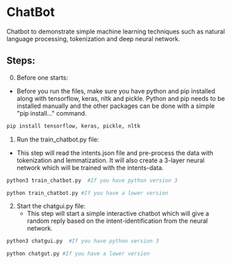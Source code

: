 # ChatBot
Chatbot to demonstrate simple machine learning techniques such as natural language processing, tokenization and deep neural network. 

## Steps:

0. Before one starts: 
  - Before you run the files, make sure you have python and pip installed along with tensorflow, keras, nltk and pickle. Python and pip needs to be installed manually and the other packages can be done with a simple "pip install..." command.
  
```python
pip install tensorflow, keras, pickle, nltk
```

1. Run the train_chatbot.py file:
  - This step will read the intents.json file and pre-process the data with tokenization and lemmatization. It will also create a 3-layer neural network which will be trained with the intents-data. 

```python
python3 train_chatbot.py  #If you have python version 3

python train_chatbot.py #If you have a lower version
```  

2. Start the chatgui.py file:
   - This step will start a simple interactive chatbot which will give a random reply based on the intent-identification from the neural network. 

 ```python
python3 chatgui.py  #If you have python version 3

python chatgut.py #If you have a lower version
```

